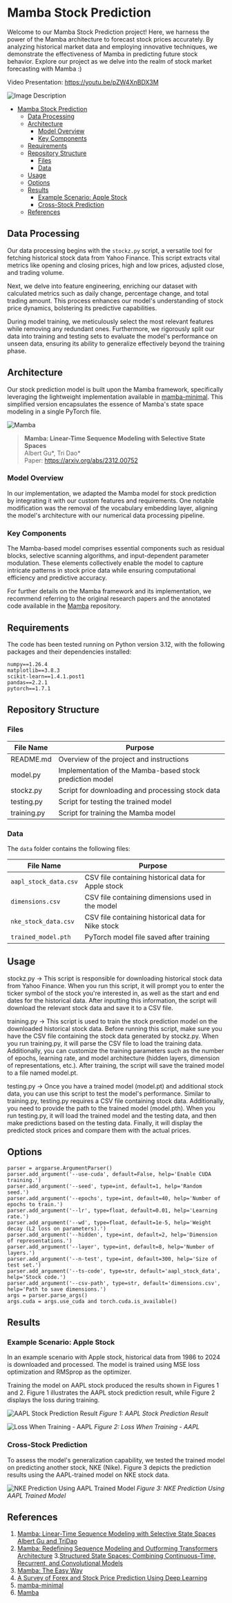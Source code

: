# Mamba Stock Prediction

Welcome to our Mamba Stock Prediction project! Here, we harness the power of the Mamba architecture to forecast stock prices accurately. By analyzing historical market data and employing innovative techniques, we demonstrate the effectiveness of Mamba in predicting future stock behavior. Explore our project as we delve into the realm of stock market forecasting with Mamba :)

Video Presentation: https://youtu.be/pZW4XnBDX3M

![Image Description](https://github.com/Eitan-zw/MambaStocks_Project/blob/master/Data/_11520c05-2fec-40dc-9263-98494b359cb9.jpeg)

- [Mamba Stock Prediction](#mamba-stock-prediction)
  * [Data Processing](#data-processing)
  * [Architecture](#architecture)
    + [Model Overview](#model-overview)
    + [Key Components](#key-components)
  * [Requirements](#requirements)
  * [Repository Structure](#repository-structure)
    + [Files](#files)
    + [Data](#data)
  * [Usage](#usage)
  * [Options](#options)
  * [Results](#results)
    + [Example Scenario: Apple Stock](#example-scenario-apple-stock)
    + [Cross-Stock Prediction](#cross-stock-prediction)
  * [References](#references)


## Data Processing

Our data processing begins with the `stockz.py` script, a versatile tool for fetching historical stock data from Yahoo Finance. This script extracts vital metrics like opening and closing prices, high and low prices, adjusted close, and trading volume.

Next, we delve into feature engineering, enriching our dataset with calculated metrics such as daily change, percentage change, and total trading amount. This process enhances our model's understanding of stock price dynamics, bolstering its predictive capabilities.

During model training, we meticulously select the most relevant features while removing any redundant ones. Furthermore, we rigorously split our data into training and testing sets to evaluate the model's performance on unseen data, ensuring its ability to generalize effectively beyond the training phase.

## Architecture

Our stock prediction model is built upon the Mamba framework, specifically leveraging the lightweight implementation available in [mamba-minimal](https://github.com/johnma2006/mamba-minimal). This simplified version encapsulates the essence of Mamba's state space modeling in a single PyTorch file.

![Mamba](https://github.com/state-spaces/mamba/blob/main/assets/selection.png)
> **Mamba: Linear-Time Sequence Modeling with Selective State Spaces**\
> Albert Gu*, Tri Dao*\
> Paper: https://arxiv.org/abs/2312.00752

### Model Overview

In our implementation, we adapted the Mamba model for stock prediction by integrating it with our custom features and requirements. One notable modification was the removal of the vocabulary embedding layer, aligning the model's architecture with our numerical data processing pipeline.

### Key Components

The Mamba-based model comprises essential components such as residual blocks, selective scanning algorithms, and input-dependent parameter modulation. These elements collectively enable the model to capture intricate patterns in stock price data while ensuring computational efficiency and predictive accuracy.

For further details on the Mamba framework and its implementation, we recommend referring to the original research papers and the annotated code available in the [Mamba](https://github.com/state-spaces/mamba) repository.

## Requirements

The code has been tested running on Python version 3.12, with the following packages and their dependencies installed:
```
numpy==1.26.4
matplotlib==3.8.3
scikit-learn==1.4.1.post1
pandas==2.2.1
pytorch==1.7.1
```
## Repository Structure

### Files

| File Name          | Purpose                                         |
|--------------------|-------------------------------------------------|
| README.md          | Overview of the project and instructions        |
| model.py           | Implementation of the Mamba-based stock prediction model |
| stockz.py          | Script for downloading and processing stock data |
| testing.py         | Script for testing the trained model            |
| training.py        | Script for training the Mamba model             |

### Data

The `data` folder contains the following files:

| File Name                | Purpose                                                  |
|--------------------------|----------------------------------------------------------|
| `aapl_stock_data.csv`    | CSV file containing historical data for Apple stock       |
| `dimensions.csv`         | CSV file containing dimensions used in the model          |
| `nke_stock_data.csv`     | CSV file containing historical data for Nike stock        |
| `trained_model.pth`      | PyTorch model file saved after training                  |


## Usage

stockz.py -> This script is responsible for downloading historical stock data from Yahoo Finance. When you run this script, it will prompt you to enter the ticker symbol of the stock you're interested in, as well as the start and end dates for the historical data. After inputting this information, the script will download the relevant stock data and save it to a CSV file.

training.py -> This script is used to train the stock prediction model on the downloaded historical stock data. Before running this script, make sure you have the CSV file containing the stock data generated by stockz.py. When you run training.py, it will parse the CSV file to load the training data. Additionally, you can customize the training parameters such as the number of epochs, learning rate, and model architecture (hidden layers, dimension of representations, etc.). After training, the script will save the trained model to a file named model.pt.

testing.py -> Once you have a trained model (model.pt) and additional stock data, you can use this script to test the model's performance. Similar to training.py, testing.py requires a CSV file containing stock data. Additionally, you need to provide the path to the trained model (model.pth). When you run testing.py, it will load the trained model and the testing data, and then make predictions based on the testing data. Finally, it will display the predicted stock prices and compare them with the actual prices.

## Options
```
parser = argparse.ArgumentParser()
parser.add_argument('--use-cuda', default=False, help='Enable CUDA training.')
parser.add_argument('--seed', type=int, default=1, help='Random seed.')
parser.add_argument('--epochs', type=int, default=40, help='Number of epochs to train.')
parser.add_argument('--lr', type=float, default=0.01, help='Learning rate.')
parser.add_argument('--wd', type=float, default=1e-5, help='Weight decay (L2 loss on parameters).')
parser.add_argument('--hidden', type=int, default=2, help='Dimension of representations.')
parser.add_argument('--layer', type=int, default=8, help='Number of layers.')
parser.add_argument('--n-test', type=int, default=300, help='Size of test set.')
parser.add_argument('--ts-code', type=str, default='aapl_stock_data', help='Stock code.')
parser.add_argument('--csv-path', type=str, default='dimensions.csv', help='Path to save dimensions.')
args = parser.parse_args()
args.cuda = args.use_cuda and torch.cuda.is_available()
```

## Results

### Example Scenario: Apple Stock

In an example scenario with Apple stock, historical data from 1986 to 2024 is downloaded and processed. The model is trained using MSE loss optimization and RMSprop as the optimizer.

Training the model on AAPL stock produced the results shown in Figures 1 and 2. Figure 1 illustrates the AAPL stock prediction result, while Figure 2 displays the loss during training.

![AAPL Stock Prediction Result](https://github.com/Eitan-zw/MambaStocks_Project/blob/master/Data/apple%20stock%20n%3D100.jpg)
                                *Figure 1: AAPL Stock Prediction Result*

![Loss When Training - AAPL](https://github.com/Eitan-zw/MambaStocks_Project/blob/master/Data/epoch%20vs%20loss%2040%20epoch.jpg)
                                *Figure 2: Loss When Training - AAPL*

### Cross-Stock Prediction

To assess the model's generalization capability, we tested the trained model on predicting another stock, NKE (Nike). Figure 3 depicts the prediction results using the AAPL-trained model on NKE stock data.

![NKE Prediction Using AAPL Trained Model](https://github.com/Eitan-zw/MambaStocks_Project/blob/master/Data/nke%20stock%20n%3D100.jpg)
                                *Figure 3: NKE Prediction Using AAPL Trained Model*

## References

1. [Mamba: Linear-Time Sequence Modeling with Selective State Spaces Albert Gu and TriDao](https://arxiv.org/ftp/arxiv/papers/2312/2312.00752.pdf)
2. [Mamba: Redefining Sequence Modeling and Outforming Transformers Architecture](https://www.unite.ai/mamba-redefining-sequence-modeling-and-outforming-transformers-architecture/)
3.[Structured State Spaces: Combining Continuous-Time, Recurrent, and Convolutional Models](https://hazyresearch.stanford.edu/blog/2022-01-14-s4-3)
4. [Mamba: The Easy Way](https://jackcook.com/2024/02/23/mamba.html)
5. [A Survey of Forex and Stock Price Prediction Using Deep Learning](https://arxiv.org/ftp/arxiv/papers/2103/2103.09750.pdf)
6. [mamba-minimal](https://github.com/johnma2006/mamba-minimal)
7. [Mamba](https://github.com/state-spaces/mamba)
